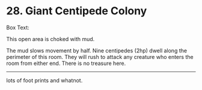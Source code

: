 # 28. Giant Centipede Colony

Box Text:

This open area is choked with mud.

The mud slows movement by half. Nine centipedes (2hp) dwell
along the perimeter of this room. They will rush to attack any
creature who enters the room from either end.  There is no
treasure here.


----------

lots of foot prints and whatnot.

